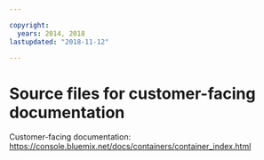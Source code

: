 ```yaml
---

copyright:
  years: 2014, 2018
lastupdated: "2018-11-12"

---
```



# Source files for customer-facing documentation

Customer-facing documentation: https://console.bluemix.net/docs/containers/container_index.html


